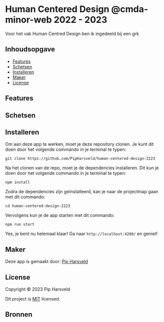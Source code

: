 # Human Centered Design @cmda-minor-web 2022 - 2023
 <!-- Omschrijving -->

Voor het vak Human Centred Design ben ik ingedeeld bij een grk

## Inhoudsopgave
* [Features](#features)
* [Schetsen](#schetsen)
* [Installeren](#installeren)
* [Maker](#maker)
* [License](#license)


## Features



## Schetsen

## Installeren
Om aan deze app te werken, moet je deze repository clonen. Je kunt dit doen door het volgende commando in je terminal te typen:

```
git clone https://github.com/PipHarsveld/human-centered-design-2223
```

Na het clonen van de repo, moet je de dependencies installeren. Dit kun je doen door het volgende commando in je terminal te typen:

```
npm install
```

Zodra de dependencies zijn geïnstalleerd, kan je naar de projectmap gaan met dit commando:

```
cd human-centered-design-2223
```

Vervolgens kun je de app starten met dit commando:

```
npm run start
```

Yes, je bent nu helemaal klaar! Ga naar `http://localhost:4200/` en geniet!


## Maker
Deze app is gemaakt door:
[Pip Harsveld](https://github.com/PipHarsveld)


## License
Copyright © 2023 Pip Harsveld

Dit project is [MIT](https://github.com/PipHarsveld/human-centered-design-2223/blob/main/LICENSE) licensed.


## Bronnen


<!-- Add a link to your live demo in Github Pages 🌐-->

<!-- ☝️ replace this description with a description of your own work -->

<!-- replace the code in the /docs folder with your own, so you can showcase your work with GitHub Pages 🌍 -->

<!-- Add a nice poster image here at the end of the week, showing off your shiny frontend 📸 -->

<!-- Maybe a table of contents here? 📚 -->

<!-- How about a section that describes how to install this project? 🤓 -->

<!-- ...but how does one use this project? What are its features 🤔 -->

<!-- Maybe a checklist of done stuff and stuff still on your wishlist? ✅ -->

<!-- How about a license here? 📜 (or is it a licence?) 🤷 -->
